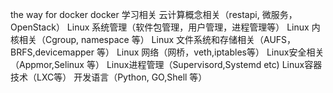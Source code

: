 the way for docker
docker 学习相关
云计算概念相关（restapi, 微服务，OpenStack）
Linux 系统管理（软件包管理，用户管理，进程管理等）
Linux 内核相关（Cgroup, namespace 等）
Linux 文件系统和存储相关（AUFS，BRFS,devicemapper 等）
Linux 网络（网桥，veth,iptables等）
Linux安全相关（Appmor,Selinux 等）
Linux进程管理（Supervisord,Systemd etc)
Linux容器技术（LXC等）
开发语言（Python, GO,Shell 等）
